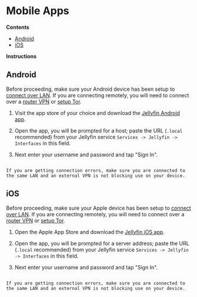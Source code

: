 # Mobile Apps

**Contents**

- [Android](#android)
- [iOS](#ios)

**Instructions**

## Android

Before proceeding, make sure your Android device has been setup to [connect over LAN](/user-manual/connecting-locally.md). If you are connecting remotely, you will need to connect over a [router VPN](/user-manual/connecting-remotely/vpn.md) or [setup Tor](/user-manual/connecting-remotely/tor.md).

1. Visit the app store of your choice and download the [Jellyfin Android app](https://jellyfin.org/downloads).

1. Open the app, you will be prompted for a host; paste the URL (`.local` recommended) from your Jellyfin service `Services -> Jellyfin -> Interfaces` in this field.

1. Next enter your username and password and tap "Sign In".

```admonish tip

If you are getting connection errors, make sure you are connected to the same LAN and an external VPN is not blocking use on your device.

```

## iOS

Before proceeding, make sure your Apple device has been setup to [connect over LAN](/user-manual/connecting-locally.md). If you are connecting remotely, you will need to connect over a [router VPN](/user-manual/connecting-remotely/vpn.md) or [setup Tor](/user-manual/connecting-remotely/tor.md).

1. Open the Apple App Store and download the [Jellyfin iOS app](https://apps.apple.com/app/jellyfin-mobile/id1480192618).

1. Open the app, you will be prompted for a server address; paste the URL (`.local` recommended) from your Jellyfin service `Services -> Jellyfin -> Interfaces` in this field.

1. Next enter your username and password and tap "Sign In".

```admonish tip

If you are getting connection errors, make sure you are connected to the same LAN and an external VPN is not blocking use on your device.

```
